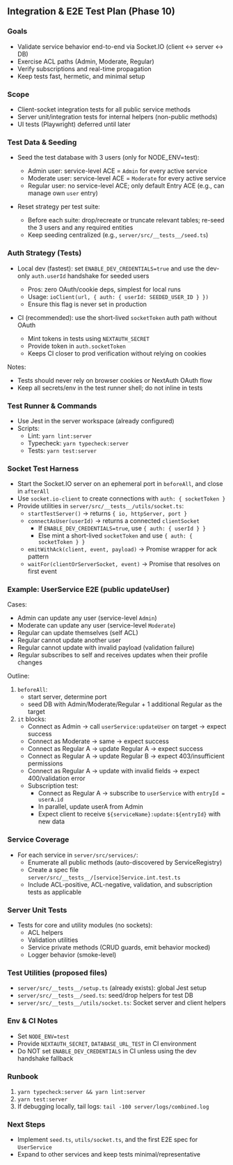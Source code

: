 ## Integration & E2E Test Plan (Phase 10)

### Goals

- Validate service behavior end-to-end via Socket.IO (client ↔ server ↔ DB)
- Exercise ACL paths (Admin, Moderate, Regular)
- Verify subscriptions and real-time propagation
- Keep tests fast, hermetic, and minimal setup

### Scope

- Client-socket integration tests for all public service methods
- Server unit/integration tests for internal helpers (non-public methods)
- UI tests (Playwright) deferred until later

### Test Data & Seeding

- Seed the test database with 3 users (only for NODE_ENV=test):

  - Admin user: service-level ACE = `Admin` for every active service
  - Moderate user: service-level ACE = `Moderate` for every active service
  - Regular user: no service-level ACE; only default Entry ACE (e.g., can manage own `user` entry)

- Reset strategy per test suite:
  - Before each suite: drop/recreate or truncate relevant tables; re-seed the 3 users and any required entities
  - Keep seeding centralized (e.g., `server/src/__tests__/seed.ts`)

### Auth Strategy (Tests)

- Local dev (fastest): set `ENABLE_DEV_CREDENTIALS=true` and use the dev-only `auth.userId` handshake for seeded users

  - Pros: zero OAuth/cookie deps, simplest for local runs
  - Usage: `ioClient(url, { auth: { userId: SEEDED_USER_ID } })`
  - Ensure this flag is never set in production

- CI (recommended): use the short-lived `socketToken` auth path without OAuth
  - Mint tokens in tests using `NEXTAUTH_SECRET`
  - Provide token in `auth.socketToken`
  - Keeps CI closer to prod verification without relying on cookies

Notes:

- Tests should never rely on browser cookies or NextAuth OAuth flow
- Keep all secrets/env in the test runner shell; do not inline in tests

### Test Runner & Commands

- Use Jest in the server workspace (already configured)
- Scripts:
  - Lint: `yarn lint:server`
  - Typecheck: `yarn typecheck:server`
  - Tests: `yarn test:server`

### Socket Test Harness

- Start the Socket.IO server on an ephemeral port in `beforeAll`, and close in `afterAll`
- Use `socket.io-client` to create connections with `auth: { socketToken }`
- Provide utilities in `server/src/__tests__/utils/socket.ts`:
  - `startTestServer()` → returns `{ io, httpServer, port }`
  - `connectAsUser(userId)` → returns a connected `clientSocket`
    - If `ENABLE_DEV_CREDENTIALS=true`, use `{ auth: { userId } }`
    - Else mint a short-lived `socketToken` and use `{ auth: { socketToken } }`
  - `emitWithAck(client, event, payload)` → Promise wrapper for ack pattern
  - `waitFor(clientOrServerSocket, event)` → Promise that resolves on first event

### Example: UserService E2E (public updateUser)

Cases:

- Admin can update any user (service-level `Admin`)
- Moderate can update any user (service-level `Moderate`)
- Regular can update themselves (self ACL)
- Regular cannot update another user
- Regular cannot update with invalid payload (validation failure)
- Regular subscribes to self and receives updates when their profile changes

Outline:

1. `beforeAll`:
   - start server, determine port
   - seed DB with Admin/Moderate/Regular + 1 additional Regular as the target
2. `it` blocks:
   - Connect as Admin → call `userService:updateUser` on target → expect success
   - Connect as Moderate → same → expect success
   - Connect as Regular A → update Regular A → expect success
   - Connect as Regular A → update Regular B → expect 403/insufficient permissions
   - Connect as Regular A → update with invalid fields → expect 400/validation error
   - Subscription test:
     - Connect as Regular A → subscribe to `userService` with `entryId = userA.id`
     - In parallel, update userA from Admin
     - Expect client to receive `${serviceName}:update:${entryId}` with new data

### Service Coverage

- For each service in `server/src/services/`:
  - Enumerate all public methods (auto-discovered by ServiceRegistry)
  - Create a spec file `server/src/__tests__/[service]Service.int.test.ts`
  - Include ACL-positive, ACL-negative, validation, and subscription tests as applicable

### Server Unit Tests

- Tests for core and utility modules (no sockets):
  - ACL helpers
  - Validation utilities
  - Service private methods (CRUD guards, emit behavior mocked)
  - Logger behavior (smoke-level)

### Test Utilities (proposed files)

- `server/src/__tests__/setup.ts` (already exists): global Jest setup
- `server/src/__tests__/seed.ts`: seed/drop helpers for test DB
- `server/src/__tests__/utils/socket.ts`: Socket server and client helpers

### Env & CI Notes

- Set `NODE_ENV=test`
- Provide `NEXTAUTH_SECRET`, `DATABASE_URL_TEST` in CI environment
- Do NOT set `ENABLE_DEV_CREDENTIALS` in CI unless using the dev handshake fallback

### Runbook

1. `yarn typecheck:server && yarn lint:server`
2. `yarn test:server`
3. If debugging locally, tail logs: `tail -100 server/logs/combined.log`

### Next Steps

- Implement `seed.ts`, `utils/socket.ts`, and the first E2E spec for `UserService`
- Expand to other services and keep tests minimal/representative
